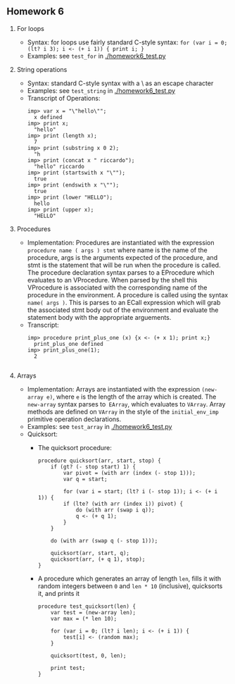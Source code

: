 ## Homework 6

1. For loops
    - Syntax: for loops use fairly standard C-style syntax: `for (var i = 0; (lt? i 3); i <- (+ i 1)) { print i; }`
    - Examples: see `test_for` in [./homework6_test.py](./homework6_test.py)

2. String operations
    - Syntax: standard C-style syntax with a \ as an escape character
    - Examples: see `test_string` in [./homework6_test.py](./homework6_test.py)
    - Transcript of Operations:
      ```
      imp> var x = "\"hello\"";
        x defined
      imp> print x;
        "hello"
      imp> print (length x);
        7
      imp> print (substring x 0 2);
        "h
      imp> print (concat x " riccardo");
        "hello" riccardo
      imp> print (startswith x "\"");
        true
      imp> print (endswith x "\"");
        true
      imp> print (lower "HELLO");
        hello
      imp> print (upper x);
        "HELLO"
        ```

3. Procedures
    - Implementation: Procedures are instantiated with the expression `procedure name ( args ) stmt` where name is the name of the procedure, args is the arguments expected of the procedure, and stmt is the statement that will be run when the procedure is called. The procedure declaration syntax parses to a EProcedure which evaluates to an VProcedure. When parsed by the shell this VProcedure is associated with the corresponding name of the procedure in the environment. A procedure is called using the syntax `name( args )`. This is parses to an ECall expression which will grab the associated stmt body out of the environment and evaluate the statement body with the appropriate arguements.
    - Transcript:
      ```
      imp> procedure print_plus_one (x) {x <- (+ x 1); print x;}
        print_plus_one defined
      imp> print_plus_one(1);
        2
     ```

4. Arrays
    - Implementation: Arrays are instantiated with the expression `(new-array e)`, where `e` is the length of the array which is created. The `new-array` syntax parses to` EArray`, which evaluates to `VArray`. Array methods are defined on `VArray` in the style of the `initial_env_imp` primitive operation declarations.
    - Examples: see `test_array` in [./homework6_test.py](./homework6_test.py)
    - Quicksort:
        - The quicksort procedure:
            ```
            procedure quicksort(arr, start, stop) {
                if (gt? (- stop start) 1) {
                    var pivot = (with arr (index (- stop 1)));
                    var q = start;

                    for (var i = start; (lt? i (- stop 1)); i <- (+ i 1)) {
                    if (lte? (with arr (index i)) pivot) {
                        do (with arr (swap i q));
                        q <- (+ q 1);
                    }
                }

                do (with arr (swap q (- stop 1)));

                quicksort(arr, start, q);
                quicksort(arr, (+ q 1), stop);
            }
            ```

        - A procedure which generates an array of length `len`, fills it with random integers between `0` and `len * 10` (inclusive), quicksorts it, and prints it
            ```
            procedure test_quicksort(len) {
                var test = (new-array len);
                var max = (* len 10);

                for (var i = 0; (lt? i len); i <- (+ i 1)) {
                    test[i] <- (random max);
                }

                quicksort(test, 0, len);

                print test;
            }
            ```
